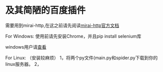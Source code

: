 # 及其简陋的百度插件
 
 需要用到mirai-http,在这之前请先阅读[mirai-http官方文档](https://github.com/project-mirai/mirai-api-http)
 
 
 
 
 
For Windows:
使用前请先安装Chrome，并且pip install selenium库

windows用户请[查看](https://blog.csdn.net/shykevin/article/details/108802053?ops_request_misc=%257B%2522request%255Fid%2522%253A%2522164489415616780271548606%2522%252C%2522scm%2522%253A%252220140713.130102334..%2522%257D&request_id=164489415616780271548606&biz_id=0&utm_medium=distribute.pc_search_result.none-task-blog-2~all~top_positive~default-1-108802053.first_rank_v2_pc_rank_v29&utm_term=selenium%E5%AE%89%E8%A3%85chrome%E9%A9%B1%E5%8A%A8&spm=1018.2226.3001.4187)


For Linux: （安装较麻烦）
1，将两个py文件(main.py和spider.py下载到你的linux服务器。
2，


